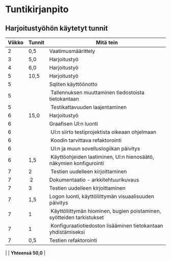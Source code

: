 
# Tuntikirjanpito

## Harjoitustyöhön käytetyt tunnit

Viikko | Tunnit | Mitä tein
---|---|---
2 | 0,5 |Vaatimusmäärittely
3 | 5,0 |Harjoitustyö
4 | 6,0 |Harjoitustyö
5 | 10,5|Harjoitustyö
5 | | Sqliten käyttöönotto
5 | | Tallennuksen muuttaminen tiedostoista tietokantaan
5 | | Testikattavuuden laajentaminen
6 | 15,0 |Harjoitustyö
6 | | Graafisen UI:n luonti 
6 | | UI:n siirto testiprojektista oikeaan ohjelmaan
6 | | Koodin tarvittava refaktorointi
6 | | UI:n ja muun sovelluslogiikan päivitys
6 | 1,5 | Käyttöohjeiden laatiminen, UI:n hienosäätö, näkymien konfigurointi
7 | 2 | Testien uudelleen kirjoittaminen
7 | 2 | Dokumentaatio - arkkitehtuurikuvaus
7 | 3 | Testien uudelleen kirjoittaminen
7 | 1,5 | Logon luonti, käyttöliittymän visuaalisuuden päivitys
7 | 1 | Käyttöliittymän hiominen, bugien poistaminen, syötteiden tarkistukset
7 | 1 | Konfiguraatiotiedoston lisääminen tietokantaan yhdistämiseksi
7 | 0,5 | Testien refaktorointi


| | **Yhteensä 50,0** |
